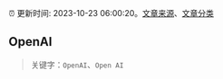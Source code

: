 :alarm_clock: 更新时间: 2023-10-23 06:00:20。[文章来源](/README.md)、[文章分类](/TAGS.md)

## OpenAI


> 关键字：`OpenAI`、`Open AI`



